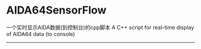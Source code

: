# AIDA64SensorFlow


一个实时显示AIDA数据(到控制台)的cpp脚本
A C++ script for real-time display of AIDA64 data (to console)

---
